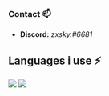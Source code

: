 ### Contact 📫
- <b>Discord:</b> <i>zxsky.#6681</i>

## Languages i use ⚡
<img src="https://github-readme-stats.vercel.app/api?username=anzesk&count_private=true&show_icons=true&theme=dark" /> 

<img src="https://github-readme-stats.vercel.app/api/top-langs/?username=anzesk&layout=compact&count_private=true&include_all_commits=true&hide_border=true&langs_count=10&theme=dark" />  
